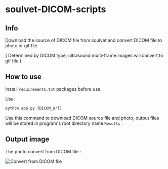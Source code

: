# soulvet-DICOM-scripts

## Info 

Download the source of DICOM file from soulvet and convert DICOM file to photo or gif file.

( Determined by DICOM type, ultrasound multi-frame images will convert to gif file )

## How to use

Install `requirements.txt` packages before use.

Use:

```python
python app.py [DICOM_url]
```

Use this command to download DICOM source file and photo, output files will be stored in program's root directory name `Results` .

## Output image

The photo convert from DICOM file :

![Convert from DICOM file](https://user-images.githubusercontent.com/16682813/185429508-624ee82a-4e1d-4ac6-8e2f-ba951d601a6e.jpg)
